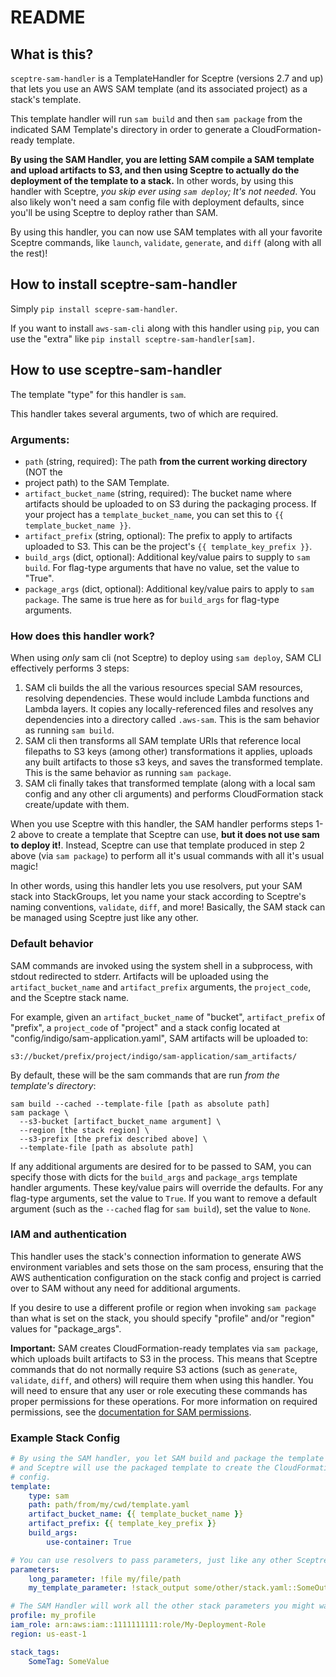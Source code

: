 # README

## What is this?
`sceptre-sam-handler` is a TemplateHandler for Sceptre (versions 2.7 and up) that lets you use an
AWS SAM template (and its associated project) as a stack's template.

This template handler will run `sam build` and then `sam package` from the indicated SAM Template's
directory in order to generate a CloudFormation-ready template.

**By using the SAM Handler, you are letting SAM compile a SAM template and upload artifacts to S3,
and then using Sceptre to actually do the deployment of the template to a stack.** In other words,
by using this handler with Sceptre, _you skip ever using `sam deploy`; It's not needed_. You also
likely won't need a sam config file with deployment defaults, since you'll be using Sceptre to
deploy rather than SAM.

By using this handler, you can now use SAM templates with all your favorite Sceptre commands, like
`launch`, `validate`, `generate`, and `diff` (along with all the rest)!

## How to install sceptre-sam-handler

Simply `pip install scepre-sam-handler`.

If you want to install `aws-sam-cli` along with this handler using `pip`, you can use the "extra" 
like `pip install sceptre-sam-handler[sam]`. 

## How to use sceptre-sam-handler

The template "type" for this handler is `sam`.

This handler takes several arguments, two of which are required.

### Arguments:
* `path` (string, required): The path **from the current working directory** (NOT the
* project path) to the SAM Template.
* `artifact_bucket_name` (string, required): The bucket name where artifacts should be uploaded to
on S3 during the packaging process. If your project has a `template_bucket_name`, you can set this
to `{{ template_bucket_name }}`.
* `artifact_prefix` (string, optional): The prefix to apply to artifacts uploaded to S3. This can be
the project's `{{ template_key_prefix }}`.
* `build_args` (dict, optional): Additional key/value pairs to supply to `sam build`. For
flag-type arguments that have no value, set the value to "True".
* `package_args` (dict, optional): Additional key/value pairs to apply to `sam package`. The
same is true here as for `build_args` for flag-type arguments.

### How does this handler work?

When using _only_ sam cli (not Sceptre) to deploy using `sam deploy`, SAM CLI effectively performs
3 steps:

1. SAM cli builds the all the various resources special SAM resources, resolving dependencies. These would
include Lambda functions and Lambda layers. It copies any locally-referenced files and resolves any
dependencies into a directory called `.aws-sam`. This is the sam behavior as running `sam build`.
2. SAM cli then transforms all SAM template URIs that reference local filepaths to S3 keys (among other)
transformations it applies, uploads any built artifacts to those s3 keys, and saves the transformed 
template. This is the same behavior as running `sam package`.
3. SAM cli finally takes that transformed template (along with a local sam config and any other cli
arguments) and performs CloudFormation stack create/update with them.

When you use Sceptre with this handler, the SAM handler performs steps 1-2 above to create a template
that Sceptre can use, **but it does not use sam to deploy it!**. Instead, Sceptre can use that template
produced in step 2 above (via `sam package`) to perform all it's usual commands with all it's usual
magic!

In other words, using this handler lets you use resolvers, put your SAM stack into StackGroups, let
you name your stack according to Sceptre's naming conventions, `validate`, `diff`, and more! Basically,
the SAM stack can be managed using Sceptre just like any other.

### Default behavior
SAM commands are invoked using the system shell in a subprocess, with stdout redirected to stderr.
Artifacts will be uploaded using the `artifact_bucket_name` and `artifact_prefix` arguments, the
`project_code`, and the Sceptre stack name.

For example, given an `artifact_bucket_name` of "bucket", `artifact_prefix` of "prefix", a
`project_code` of "project" and a stack config located at "config/indigo/sam-application.yaml", SAM
artifacts will be uploaded to:

`s3://bucket/prefix/project/indigo/sam-application/sam_artifacts/`

By default, these will be the sam commands that are run _from the template's directory_:
```shell
sam build --cached --template-file [path as absolute path]
sam package \
  --s3-bucket [artifact_bucket_name argument] \
  --region [the stack region] \
  --s3-prefix [the prefix described above] \
  --template-file [path as absolute path]
```

If any additional arguments are desired for to be passed to SAM, you can specify those with dicts for
the `build_args` and `package_args` template handler arguments. These key/value pairs will
override the defaults. For any flag-type arguments, set the value to `True`. If you want to remove
a default argument (such as the `--cached` flag for `sam build`), set the value to `None`.

### IAM and authentication

This handler uses the stack's connection information to generate AWS environment variables and sets
those on the sam process, ensuring that the AWS authentication configuration on the stack config and
project is carried over to SAM without any need for additional arguments.

If you desire to use a different profile or region when invoking `sam package` than what is set on
the stack, you should specify "profile" and/or "region" values for "package_args".

**Important:** SAM creates CloudFormation-ready templates via `sam package`, which uploads built
artifacts to S3 in the process. This means that Sceptre commands that do not normally require S3
actions (such as `generate`, `validate`, `diff`, and others) will require them when using this
handler. You will need to ensure that any user or role executing these commands has proper
permissions for these operations. For more information on required permissions, see the
[documentation for SAM permissions](
https://docs.aws.amazon.com/serverless-application-model/latest/developerguide/sam-permissions.html).

### Example Stack Config
```yaml
# By using the SAM handler, you let SAM build and package the template and upload artifacts to S3
# and Sceptre will use the packaged template to create the CloudFormation stack, using the stack
# config.
template:
    type: sam
    path: path/from/my/cwd/template.yaml
    artifact_bucket_name: {{ template_bucket_name }}
    artifact_prefix: {{ template_key_prefix }}
    build_args:
        use-container: True

# You can use resolvers to pass parameters, just like any other Sceptre stack!
parameters:
    long_parameter: !file my/file/path
    my_template_parameter: !stack_output some/other/stack.yaml::SomeOutput

# The SAM Handler will work all the other stack parameters you might want to use too!
profile: my_profile
iam_role: arn:aws:iam::1111111111:role/My-Deployment-Role
region: us-east-1

stack_tags:
    SomeTag: SomeValue
```
